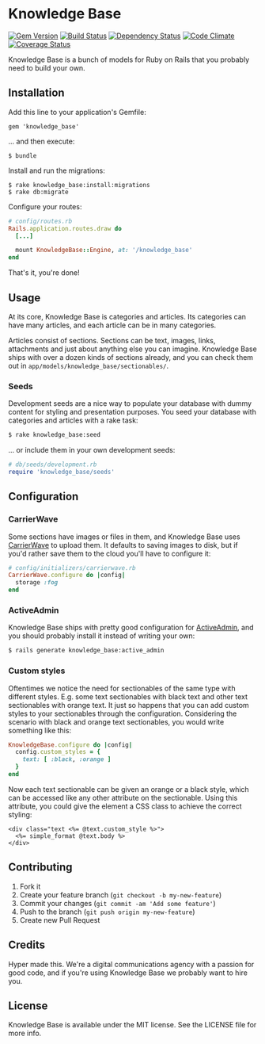 # Knowledge Base

[![Gem Version](https://img.shields.io/gem/v/knowledge_base.svg)](https://rubygems.org/gems/knowledge_base)
[![Build Status](https://img.shields.io/travis/hyperoslo/knowledge_base.svg)](https://travis-ci.org/hyperoslo/knowledge_base)
[![Dependency Status](https://img.shields.io/gemnasium/hyperoslo/knowledge_base.svg)](https://gemnasium.com/hyperoslo/knowledge_base)
[![Code Climate](https://img.shields.io/codeclimate/github/hyperoslo/knowledge_base.svg)](https://codeclimate.com/github/hyperoslo/knowledge_base)
[![Coverage Status](https://img.shields.io/coveralls/hyperoslo/knowledge_base.svg)](https://coveralls.io/r/hyperoslo/knowledge_base)

Knowledge Base is a bunch of models for Ruby on Rails that you probably need to build your own.

## Installation

Add this line to your application's Gemfile:

    gem 'knowledge_base'

... and then execute:

    $ bundle

Install and run the migrations:

    $ rake knowledge_base:install:migrations
    $ rake db:migrate

Configure your routes:

```ruby
# config/routes.rb
Rails.application.routes.draw do
  [...]

  mount KnowledgeBase::Engine, at: '/knowledge_base'
end
```

That's it, you're done!

## Usage

At its core, Knowledge Base is categories and articles. Its categories can have many articles,
and each article can be in many categories.

Articles consist of sections. Sections can be text, images, links, attachments and just about
anything else you can imagine. Knowledge Base ships with over a dozen kinds of sections already,
and you can check them out in `app/models/knowledge_base/sectionables/`.

### Seeds

Development seeds are a nice way to populate your database with dummy content for styling
and presentation purposes. You seed your database with categories and articles with a rake task:

```bash
$ rake knowledge_base:seed
```

... or include them in your own development seeds:

```ruby
# db/seeds/development.rb
require 'knowledge_base/seeds'
```

## Configuration

### CarrierWave

Some sections have images or files in them, and Knowledge Base uses [CarrierWave](https://github.com/carrierwaveuploader/carrierwave)
to upload them. It defaults to saving images to disk, but if you'd rather save them to the cloud you'll
have to configure it:

```ruby
# config/initializers/carrierwave.rb
CarrierWave.configure do |config|
  storage :fog
end
```

### ActiveAdmin

Knowledge Base ships with pretty good configuration for [ActiveAdmin](activeadmin.info), and you
should probably install it instead of writing your own:

```bash
$ rails generate knowledge_base:active_admin
```

### Custom styles

Oftentimes we notice the need for sectionables of the same type with different
styles. E.g. some text sectionables with black text and other text sectionables
with orange text. It just so happens that you can add custom styles to your
sectionables through the configuration. Considering the scenario with black and
orange text sectionables, you would write something like this:

```ruby
KnowledgeBase.configure do |config|
  config.custom_styles = {
    text: [ :black, :orange ]
  }
end
```

Now each text sectionable can be given an orange or a black style, which can be
accessed like any other attribute on the sectionable. Using this attribute, you
could give the element a CSS class to achieve the correct styling:

```
<div class="text <%= @text.custom_style %>">
  <%= simple_format @text.body %>
</div>
```

## Contributing

1. Fork it
2. Create your feature branch (`git checkout -b my-new-feature`)
3. Commit your changes (`git commit -am 'Add some feature'`)
4. Push to the branch (`git push origin my-new-feature`)
5. Create new Pull Request

## Credits

Hyper made this. We're a digital communications agency with a passion for good code,
and if you're using Knowledge Base we probably want to hire you.

## License

Knowledge Base is available under the MIT license. See the LICENSE file for more info.
